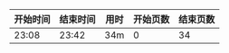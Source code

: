| 开始时间 | 结束时间 | 用时 | 开始页数 | 结束页数 |
| ------------- | ------------- | ------------- | ------------- | ------------- |
| 23:08  | 23:42 | 34m | 0 | 34 |